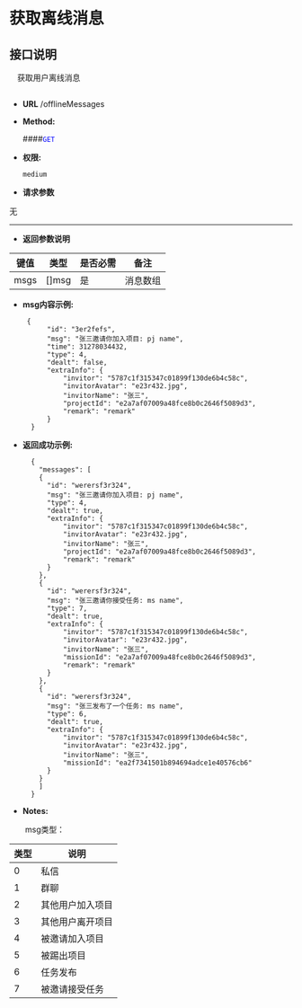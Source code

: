 # 获取离线消息

## 接口说明

　获取用户离线消息

## 


* **URL**
        /offlineMessages

* **Method:**
  
  ####<font color=blue>`GET`</font>

* **权限:**

  `medium`

*  **请求参数**

无


------------------------------------------- 
*  **返回参数说明**

**键值** | **类型** | **是否必需** | **备注**
---------|----------|--------------|---------
msgs    |[]msg |是 |消息数组

* **msg内容示例:**


       {
            "id": "3er2fefs",
            "msg": "张三邀请你加入项目: pj name",
            "time": 31278034432,
            "type": 4,
            "dealt": false,
            "extraInfo": {
                "invitor": "5787c1f315347c01899f130de6b4c58c",
                "invitorAvatar": "e23r432.jpg",
                "invitorName": "张三",
                "projectId": "e2a7af07009a48fce8b0c2646f5089d3",
                "remark": "remark"
            }
        }

* **返回成功示例:**


        {
          "messages": [
          {
            "id": "werersf3r324",
            "msg": "张三邀请你加入项目: pj name",
            "type": 4,
            "dealt": true,
            "extraInfo": {
                "invitor": "5787c1f315347c01899f130de6b4c58c",
                "invitorAvatar": "e23r432.jpg",
                "invitorName": "张三",
                "projectId": "e2a7af07009a48fce8b0c2646f5089d3",
                "remark": "remark"
            }
          },
          {
            "id": "werersf3r324",
            "msg": "张三邀请你接受任务: ms name",
            "type": 7,
            "dealt": true,
            "extraInfo": {
                "invitor": "5787c1f315347c01899f130de6b4c58c",
                "invitorAvatar": "e23r432.jpg",
                "invitorName": "张三",
                "missionId": "e2a7af07009a48fce8b0c2646f5089d3",
                "remark": "remark"
            }
          },
          {
            "id": "werersf3r324",
            "msg": "张三发布了一个任务: ms name",
            "type": 6,
            "dealt": true,
            "extraInfo": {
                "invitor": "5787c1f315347c01899f130de6b4c58c",
                "invitorAvatar": "e23r432.jpg",
                "invitorName": "张三",
                "missionId": "ea2f7341501b894694adce1e40576cb6"
            }
          }
          ]
        }

* **Notes:**

　　msg类型：

**类型** | **说明**
---------|----------
0| 私信
1|群聊
2|其他用户加入项目
3|其他用户离开项目
4|被邀请加入项目
5|被踢出项目
6|任务发布
7|被邀请接受任务